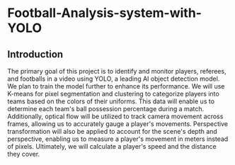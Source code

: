 # Football-Analysis-system-with-YOLO


## Introduction
The primary goal of this project is to identify and monitor players, referees, and footballs in a video using YOLO, a leading AI object detection model. We plan to train the model further to enhance its performance. We will use K-means for pixel segmentation and clustering to categorize players into teams based on the colors of their uniforms. This data will enable us to determine each team's ball possession percentage during a match. Additionally, optical flow will be utilized to track camera movement across frames, allowing us to accurately gauge a player's movements. Perspective transformation will also be applied to account for the scene's depth and perspective, enabling us to measure a player's movement in meters instead of pixels. Ultimately, we will calculate a player's speed and the distance they cover.
